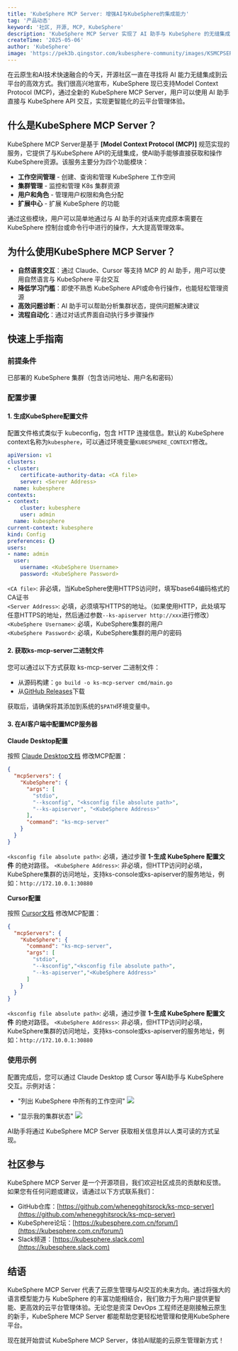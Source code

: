 ```yaml
---
title: 'KubeSphere MCP Server: 增强AI与KubeSphere的集成能力'
tag: '产品动态'
keyword: '社区, 开源, MCP, KubeSphere'
description: 'KubeSphere MCP Server 实现了 AI 助手与 KubeSphere 的无缝集成，使用户能够通过自然语言交互管理云原生资源。'
createTime: '2025-05-06'
author: 'KubeSphere'
image: 'https://pek3b.qingstor.com/kubesphere-community/images/KSMCPSERVER2025.png'
---
```



在云原生和AI技术快速融合的今天，开源社区一直在寻找将 AI 能力无缝集成到云平台的高效方式。我们很高兴地宣布，KubeSphere 现已支持Model Context Protocol (MCP)，通过全新的 KubeSphere MCP Server，用户可以使用 AI 助手直接与 KubeSphere API 交互，实现更智能化的云平台管理体验。


## 什么是KubeSphere MCP Server？

KubeSphere MCP Server是基于 **[Model Context Protocol (MCP)]** 规范实现的服务，它提供了与KubeSphere API的无缝集成，使AI助手能够直接获取和操作KubeSphere资源。该服务主要分为四个功能模块：

- **工作空间管理** - 创建、查询和管理 KubeSphere 工作空间
- **集群管理** - 监控和管理 K8s 集群资源
- **用户和角色** - 管理用户权限和角色分配
- **扩展中心** - 扩展 KubeSphere 的功能

通过这些模块，用户可以简单地通过与 AI 助手的对话来完成原本需要在 KubeSphere 控制台或命令行中进行的操作，大大提高管理效率。


## 为什么使用KubeSphere MCP Server？

- **自然语言交互**：通过 Claude、Cursor 等支持 MCP 的 AI 助手，用户可以使用自然语言与 KubeSphere 平台交互
- **降低学习门槛**：即使不熟悉 KubeSphere API或命令行操作，也能轻松管理资源
- **高效问题诊断**：AI 助手可以帮助分析集群状态，提供问题解决建议
- **流程自动化**：通过对话式界面自动执行多步骤操作

## 快速上手指南

### 前提条件

已部署的 KubeSphere 集群（包含访问地址、用户名和密码）


### 配置步骤

#### 1. 生成KubeSphere配置文件

配置文件格式类似于 kubeconfig，包含 HTTP 连接信息。默认的 KubeSphere context名称为`kubesphere`，可以通过环境变量`KUBESPHERE_CONTEXT`修改。

```yaml
apiVersion: v1
clusters:
- cluster:
    certificate-authority-data: <CA file>
    server: <Server Address>
  name: kubesphere
contexts:
- context:
    cluster: kubesphere
    user: admin
  name: kubesphere
current-context: kubesphere
kind: Config
preferences: {}
users:
- name: admin
  user:
    username: <KubeSphere Username>
    password: <KubeSphere Password>
```
`<CA file>`: 非必填，当KubeSphere使用HTTPS访问时，填写base64编码格式的CA证书    
`<Server Address>`: 必填，必须填写HTTPS的地址。（如果使用HTTP，此处填写任意HTTPS的地址，然后通过参数`--ks-apiserver http://xxx`进行修改）    
`<KubeSphere Username>`: 必填，KubeSphere集群的用户    
`<KubeSphere Password>`: 必填，KubeSphere集群的用户的密码   

#### 2. 获取ks-mcp-server二进制文件

您可以通过以下方式获取 ks-mcp-server 二进制文件：

- 从源码构建：`go build -o ks-mcp-server cmd/main.go`
- 从[GitHub Releases](https://github.com/whenegghitsrock/ks-mcp-server/releases)下载

获取后，请确保将其添加到系统的`$PATH`环境变量中。

#### 3. 在AI客户端中配置MCP服务器

**Claude Desktop配置**

按照 [Claude Desktop文档](https://modelcontextprotocol.io/quickstart/user) 修改MCP配置：

```json
{
  "mcpServers": {
    "KubeSphere": {
      "args": [
        "stdio",
        "--ksconfig", "<ksconfig file absolute path>",
        "--ks-apiserver", "<KubeSphere Address>"
      ],
      "command": "ks-mcp-server"
    }
  }
}
```
`<ksconfig file absolute path>`: 必填，通过步骤 **1-生成 KubeSphere 配置文件** 的绝对路径。
`<KubeSphere Address>`: 非必填，但HTTP访问时必填，KubeSphere集群的访问地址，支持ks-console或ks-apiserver的服务地址，例如：`http://172.10.0.1:30880`

**Cursor配置**

按照 [Cursor文档](https://docs.cursor.com/context/model-context-protocol) 修改MCP配置：

```json
{
  "mcpServers": {
    "KubeSphere": {
      "command": "ks-mcp-server",
      "args": [
        "stdio",
        "--ksconfig","<ksconfig file absolute path>",
        "--ks-apiserver","<KubeSphere Address>"
      ]
    }
  }
}
```
`<ksconfig file absolute path>`: 必填，通过步骤 **1-生成 KubeSphere 配置文件** 的绝对路径。
`<KubeSphere Address>`: 非必填，但HTTP访问时必填，KubeSphere集群的访问地址，支持ks-console或ks-apiserver的服务地址，例如：`http://172.10.0.1:30880`
    
### 使用示例

配置完成后，您可以通过 Claude Desktop 或 Cursor 等AI助手与 KubeSphere 交互。示例对话：

- "列出 KubeSphere 中所有的工作空间"
![](https://pek3b.qingstor.com/kubesphere-community/images/ksmcpclusterchatu1.png)

- "显示我的集群状态"
![](https://pek3b.qingstor.com/kubesphere-community/images/ksmcpclusterchatu2.png)

AI助手将通过 KubeSphere MCP Server 获取相关信息并以人类可读的方式呈现。

## 社区参与

KubeSphere MCP Server 是一个开源项目，我们欢迎社区成员的贡献和反馈。如果您有任何问题或建议，请通过以下方式联系我们：

- GitHub仓库：[https://github.com/whenegghitsrock/ks-mcp-server](https://github.com/whenegghitsrock/ks-mcp-server)
- KubeSphere论坛：[https://kubesphere.com.cn/forum/](https://kubesphere.com.cn/forum/)
- Slack频道：[https://kubesphere.slack.com](https://kubesphere.slack.com)

## 结语

KubeSphere MCP Server 代表了云原生管理与AI交互的未来方向。通过将强大的语言模型能力与 KubeSphere 的丰富功能相结合，我们致力于为用户提供更智能、更高效的云平台管理体验。无论您是资深 DevOps 工程师还是刚接触云原生的新手，KubeSphere MCP Server 都能帮助您更轻松地管理和使用KubeSphere平台。

现在就开始尝试 KubeSphere MCP Server，体验AI赋能的云原生管理新方式！